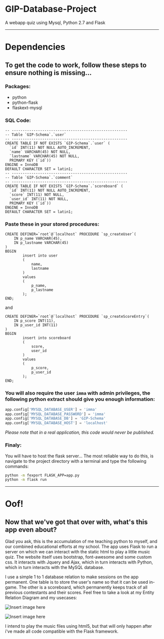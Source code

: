# GIP-Database-Project
A webapp quiz using Mysql, Python 2.7 and Flask

- - -

# Dependencies

## To get the code to work, follow these steps to ensure nothing is missing...

### Packages:

- python
- python-flask
- flaskext-mysql

### SQL Code:

```mysql
-- -----------------------------------------------------
-- Table `GIP-Schema`.`user`
-- -----------------------------------------------------
CREATE TABLE IF NOT EXISTS `GIP-Schema`.`user` (
  `id` INT(11) NOT NULL AUTO_INCREMENT,
  `name` VARCHAR(45) NOT NULL,
  `lastname` VARCHAR(45) NOT NULL,
  PRIMARY KEY (`id`))
ENGINE = InnoDB
DEFAULT CHARACTER SET = latin1;
-- -----------------------------------------------------
-- Table `GIP-Schema`.`comment`
-- -----------------------------------------------------
CREATE TABLE IF NOT EXISTS `GIP-Schema`.`scoreboard` (
  `id` INT(11) NOT NULL AUTO_INCREMENT,
  `score` INT(11) NOT NULL,
  `user_id` INT(11) NOT NULL,
  PRIMARY KEY (`id`))
ENGINE = InnoDB
DEFAULT CHARACTER SET = latin1;

```

### Paste these in your stored procedures:

```mysql
CREATE DEFINER=`root`@`localhost` PROCEDURE `sp_createUser`(
    IN p_name VARCHAR(45),
    IN p_lastname VARCHAR(45)
)
BEGIN
        insert into user
        (
            name,
            lastname
        )
        values
        (
            p_name,
            p_lastname
        );
END;
```

and

```mysql
CREATE DEFINER=`root`@`localhost` PROCEDURE `sp_createScoreEntry`(
    IN p_score INT(11),
    IN p_user_id INT(11)
)
BEGIN
        insert into scoreboard
        (
            score,
            user_id
        )
        values
        (
            p_score,
            p_user_id
        );
END;
```

### You will also require the user `imma` with admin privileges, the following python extract should give you enough information:

```python
app.config['MYSQL_DATABASE_USER'] = 'imma'
app.config['MYSQL_DATABASE_PASSWORD'] = 'imma'
app.config['MYSQL_DATABASE_DB'] = 'GIP-Schema'
app.config['MYSQL_DATABASE_HOST'] = 'localhost'
```

*Please note that in a real application, this code would never be published.*

### Finaly:
You will have to host the flask server... The most reliable way to do this, is navigate to the project directory with a terminal and type the following commands:

```bash
python -m fexport FLASK_APP=app.py
python -m flask run
```

- - -

# Oof!

## Now that we've got that over with, what's this app even about?

Glad you ask, this is the accumulation of me teaching python to myself, and our combined educational efforts at my school. The app uses Flask to run a server on which we can interact with the static html to play a little music quiz.
The website itself uses bootstrap, font-awesome and some custom css. It interacts with Jquery and Ajax, which in turn interacts with Python, which in turn interacts with the MySQL database.

I use a simple 1 to 1 database relation to make sessions on the app permanent. One table is to store the user's name so that it can be used in-game. The other is a scoreboard, which permanently keeps track of all previous contestants and their scores.
Feel free to take a look at my Entity Relation Diagram and my usecases:

![Insert image here](#)

![Insert image here](#)

I intend to play the music files using html5, but that will only happen after i've made all code compatible with the Flask framework.
